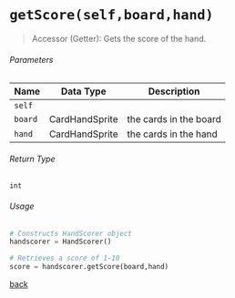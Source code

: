 <!-- Method Name -->

# <code>getScore(self,board,hand)</code>

<!-- Method Description -->
> Accessor (Getter): Gets the score of the hand.

<!-- Parameters -->
###### Parameters
| Name   | Data Type | Description |
| ------ | --------- | ----------- |
| `self` |           |             |
| `board` | CardHandSprite | the cards in the board |
| `hand` | CardHandSprite | the cards in the hand |

<!-- Return Type -->
###### Return Type
`int`

<!-- Method Example -->
###### Usage
```python
# Constructs HandScorer object
handscorer = HandScorer() 

# Retrieves a score of 1-10
score = handscorer.getScore(board,hand)
```
<!-- Back to className.md -->
<!-- The path in this link will be the one that is used for the component -->
[back](../HandScorer.md)